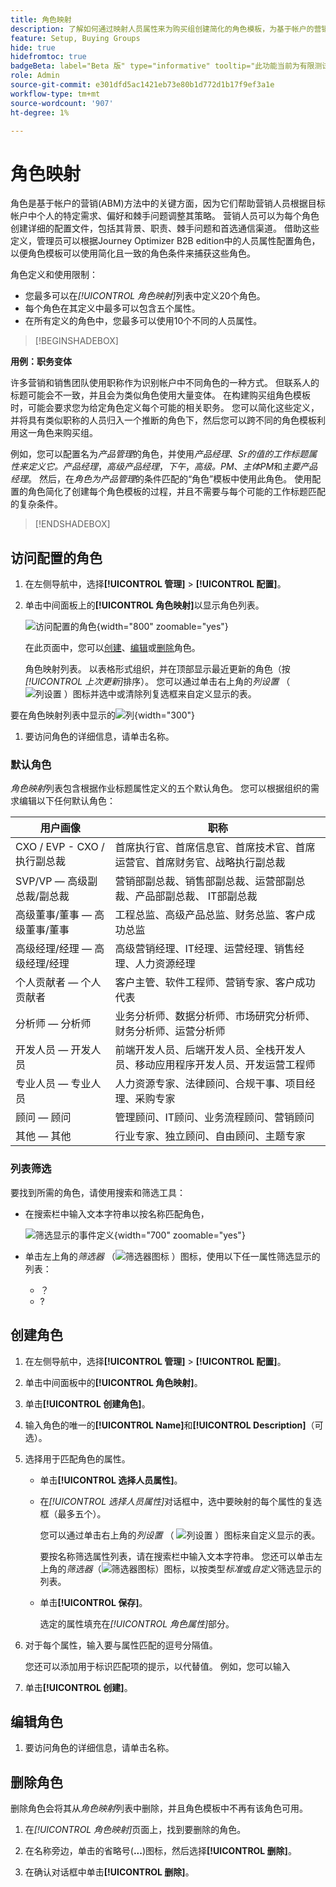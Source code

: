 ```yaml
---
title: 角色映射
description: 了解如何通过映射人员属性来为购买组创建简化的角色模板，为基于帐户的营销配置角色。
feature: Setup, Buying Groups
hide: true
hidefromtoc: true
badgeBeta: label="Beta 版" type="informative" tooltip="此功能当前为有限测试版"
role: Admin
source-git-commit: e301dfd5ac1421eb73e80b1d772d1b17f9ef3a1e
workflow-type: tm+mt
source-wordcount: '907'
ht-degree: 1%

---
```


# 角色映射

角色是基于帐户的营销(ABM)方法中的关键方面，因为它们帮助营销人员根据目标帐户中个人的特定需求、偏好和棘手问题调整其策略。 营销人员可以为每个角色创建详细的配置文件，包括其背景、职责、棘手问题和首选通信渠道。 借助这些定义，管理员可以根据Journey Optimizer B2B edition中的人员属性配置角色，以便角色模板可以使用简化且一致的角色条件来捕获这些角色。

<!-- Currently there is no insight into what persona goes into what role. With buying group agent, when asked questions about, what should be the size of the buying group, what persona should be in that buying group, what role do they play, etc, then agent will analyze all the data, (opportunity data, engagement data, sales conversation, etc) and informs the user that the buying group needs 7 persona, e.g.CMO, VP of marketing, marketing leader, Marketing ops, etc. 

Then based on what agent informed, users can create a template with those personas. -->
角色定义和使用限制：

* 您最多可以在&#x200B;_[!UICONTROL 角色映射]_&#x200B;列表中定义20个角色。
* 每个角色在其定义中最多可以包含五个属性。
* 在所有定义的角色中，您最多可以使用10个不同的人员属性。

>[!BEGINSHADEBOX]

**用例：职务变体**

许多营销和销售团队使用职称作为识别帐户中不同角色的一种方式。 但联系人的标题可能会不一致，并且会为类似角色使用大量变体。 在构建购买组角色模板时，可能会要求您为给定角色定义每个可能的相关职务。 您可以简化这些定义，并将具有类似职称的人员归入一个推断的角色下，然后您可以跨不同的角色模板利用这一角色来购买组。

例如，您可以配置名为&#x200B;_产品管理_&#x200B;的角色，并使用&#x200B;_产品经理_、_Sr的值的工作标题属性来定义它。产品经理_，_高级产品经理_，_下午_，_高级。PM_、_主体PM_&#x200B;和&#x200B;_主要产品经理_。 然后，在&#x200B;_角色为产品管理_&#x200B;的条件匹配的“角色”模板中使用此角色。 使用配置的角色简化了创建每个角色模板的过程，并且不需要与每个可能的工作标题匹配的复杂条件。

>[!ENDSHADEBOX]

## 访问配置的角色

1. 在左侧导航中，选择&#x200B;**[!UICONTROL 管理]** > **[!UICONTROL 配置]**。

1. 单击中间面板上的&#x200B;**[!UICONTROL 角色映射]**&#x200B;以显示角色列表。

   ![访问配置的角色](./assets/configuration-engagement-scoring-list.png){width="800" zoomable="yes"}

   在此页面中，您可以[创建](#create-an-engagement-score-model)、[编辑](#change-the-engagement-weighting-settings)或[删除](#delete-a-persona)角色。

   角色映射列表。 以表格形式组织，并在顶部显示最近更新的角色（按&#x200B;_[!UICONTROL 上次更新]_&#x200B;排序）。 您可以通过单击右上角的&#x200B;_列设置_ （ ![列设置](../assets/do-not-localize/icon-column-settings.svg) ）图标并选中或清除列复选框来自定义显示的表。

要在角色映射列表中显示的![列](./assets/configuration-engagement-scoring-list-columns.png){width="300"}

1. 要访问角色的详细信息，请单击名称。

### 默认角色

_角色映射_&#x200B;列表包含根据作业标题属性定义的五个默认角色。 您可以根据组织的需求编辑以下任何默认角色：

| 用户画像 | 职称 |
| ------- | ---------- |
| CXO / EVP - CXO /执行副总裁 | 首席执行官、首席信息官、首席技术官、首席运营官、首席财务官、战略执行副总裁 |
| SVP/VP — 高级副总裁/副总裁 | 营销部副总裁、销售部副总裁、运营部副总裁、产品部副总裁、 IT部副总裁 |
| 高级董事/董事 — 高级董事/董事 | 工程总监、高级产品总监、财务总监、客户成功总监 |
| 高级经理/经理 — 高级经理/经理 | 高级营销经理、IT经理、运营经理、销售经理、人力资源经理 |
| 个人贡献者 — 个人贡献者 | 客户主管、软件工程师、营销专家、客户成功代表 |
| 分析师 — 分析师 | 业务分析师、数据分析师、市场研究分析师、财务分析师、运营分析师 |
| 开发人员 — 开发人员 | 前端开发人员、后端开发人员、全栈开发人员、移动应用程序开发人员、开发运营工程师 |
| 专业人员 — 专业人员 | 人力资源专家、法律顾问、合规干事、项目经理、采购专家 |
| 顾问 — 顾问 | 管理顾问、IT顾问、业务流程顾问、营销顾问 |
| 其他 — 其他 | 行业专家、独立顾问、自由顾问、主题专家 |

### 列表筛选

要找到所需的角色，请使用搜索和筛选工具：

* 在搜索栏中输入文本字符串以按名称匹配角色，

  ![筛选显示的事件定义](./assets/configuration-events-defs-list-filtered.png){width="700" zoomable="yes"}

* 单击左上角的&#x200B;_筛选器_ （![筛选器图标](../assets/do-not-localize/icon-filter.svg) ）图标，使用以下任一属性筛选显示的列表：

   * ？
   * ?

## 创建角色

1. 在左侧导航中，选择&#x200B;**[!UICONTROL 管理]** > **[!UICONTROL 配置]**。

1. 单击中间面板中的&#x200B;**[!UICONTROL 角色映射]**。

1. 单击&#x200B;**[!UICONTROL 创建角色]**。

1. 输入角色的唯一的&#x200B;**[!UICONTROL Name]**&#x200B;和&#x200B;**[!UICONTROL Description]**（可选）。

1. 选择用于匹配角色的属性。

   * 单击&#x200B;**[!UICONTROL 选择人员属性]**。

   * 在&#x200B;_[!UICONTROL 选择人员属性]_&#x200B;对话框中，选中要映射的每个属性的复选框（最多五个）。

     您可以通过单击右上角的&#x200B;_列设置_ （ ![列设置](../assets/do-not-localize/icon-column-settings.svg) ）图标来自定义显示的表。

     要按名称筛选属性列表，请在搜索栏中输入文本字符串。 您还可以单击左上角的&#x200B;_筛选器_（![筛选器图标](../assets/do-not-localize/icon-filter.svg)）图标，以按类型&#x200B;_标准_&#x200B;或&#x200B;_自定义_&#x200B;筛选显示的列表。

   * 单击&#x200B;**[!UICONTROL 保存]**。

     选定的属性填充在&#x200B;_[!UICONTROL 角色属性]_&#x200B;部分。

1. 对于每个属性，输入要与属性匹配的逗号分隔值。

   您还可以添加用于标识匹配项的提示，以代替值。 例如，您可以输入

1. 单击&#x200B;**[!UICONTROL 创建]**。

## 编辑角色

1. 要访问角色的详细信息，请单击名称。


## 删除角色

删除角色会将其从&#x200B;_角色映射_&#x200B;列表中删除，并且角色模板中不再有该角色可用。

1. 在&#x200B;_[!UICONTROL 角色映射]_&#x200B;页面上，找到要删除的角色。

1. 在名称旁边，单击的省略号(**...**)图标，然后选择&#x200B;**[!UICONTROL 删除]**。

1. 在确认对话框中单击&#x200B;**[!UICONTROL 删除]**。
